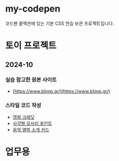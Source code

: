 # my-codepen
코드펜 콜렉션에 있는 기본 CSS 연습 보관 프로젝트입니다.

# 토이 프로젝트
## 2024-10
### 실습 참고한 원본 사이트
- [https://www.blimp.gr/](https://www.blimp.gr/)
  
### 스타일 코드 작성
- [영화 크레딧](/toy/movie-credit.html)
- [사각형 모서리 포인트](/toy/pointed-corner-box.html)
- [음악 앨범 소개 카드](/toy/music-album.html)

# 업무용 

